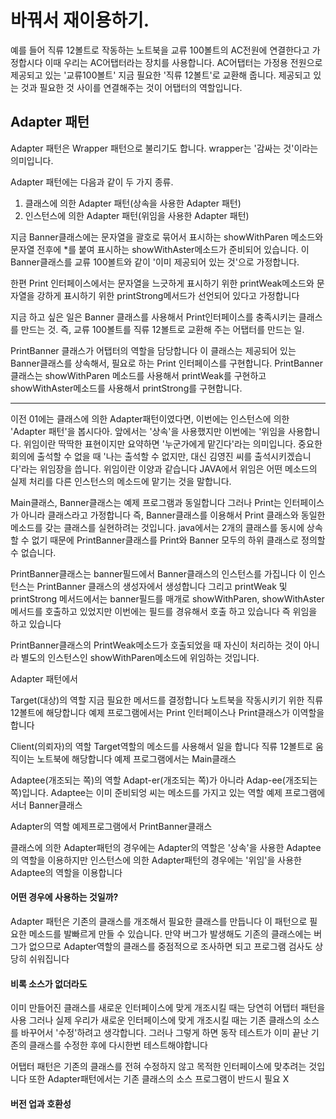 # 바꿔서 재이용하기.

예를 들어 직류 12볼트로 작동하는 노트북을 교류 100볼트의 AC전원에 연결한다고 가정합시다
이때 우리는 AC어탭터라는 장치를 사용합니다. AC어탭터는 가정용 전원으로 제공되고 있는 '교류100볼트'
지금 필요한 '직류 12볼트'로 교환해 줍니다. 제공되고 있는 것과 필요한 것 사이를 연결해주는 것이 어탭터의 역할입니다.

## Adapter 패턴

Adapter 패턴은 Wrapper 패턴으로 불리기도 합니다.
wrapper는 '감싸는 것'이라는 의미입니다.

Adapter 패턴에는 다음과 같이 두 가지 종류.

1. 클래스에 의한 Adapter 패턴(상속을 사용한 Adapter 패턴)
2. 인스턴스에 의한 Adapter 패턴(위임을 사용한 Adapter 패턴)

지금 Banner클래스에는 문자열을 괄호로 묶어서 표시하는 showWithParen 메소드와 문자열 전후에 *를 붙여 표시하는 showWithAster메소드가 준비되어 있습니다.
이 Banner클래스를 교류 100볼트와 같이 '이미 제공되어 있는 것'으로 가정합니다.

한편 Print 인터페이스에서는 문자열을 느긋하게 표시하기 위한 printWeak메소드와
문자열을 강하게 표시하기 위한 printStrong메서드가 선언되어 있다고 가정합니다

지금 하고 싶은 일은 Banner 클래스를 사용해서 Print인터페이스를 충족시키는 클래스를 만드는 것.
즉, 교류 100볼트를 직류 12볼트로 교환해 주는 어탭터를 만드는 일.

PrintBanner 클래스가 어탭터의 역할을 담당합니다 이 클래스는 제공되어 있는 Banner클래스를 상속해서,
필요로 하는 Print 인터페이스를 구현합니다. PrintBanner 클래스는 showWithParen 메소드를 사용해서 printWeak를 구현하고
showWithAster메소드를 사용해서 printStrong를 구현합니다.


-------
이전 01에는 클래스에 의한 Adapter패턴이였다면, 이번에는 인스턴스에 의한 'Adapter 패턴'을 봅시다아.
앞에서는 '상속'을 사용했지만 이번에는 '위임을 사용합니다.
위임이란 딱딱한 표현이지만 요약하면 '누군가에게 맡긴다'라는 의미입니다. 중요한 회의에 출석할 수 없을 때 '나는 출석할 수 없지만, 대신 김영진 씨를 출석시키겠습니다'라는 위임장을 씁니다.
위임이란 이양과 같습니다 JAVA에서 위임은 어떤 메소드의 실제 처리를 다른 인스턴스의 메소드에 맡기는 것을 말합니다.

Main클래스, Banner클래스는 예제 프로그램과 동일합니다
그러나 Print는 인터페이스가 아니라 클래스라고 가정합니다
즉, Banner클래스를 이용해서 Print 클래스와 동일한 메소드를 갖는 클래스를 실현하려는 것입니다.
java에서는 2개의 클래스를 동시에 상속할 수 없기 때문에
PrintBanner클래스를 Print와 Banner 모두의 하위 클래스로 정의할 수 없습니다.

PrintBanner클래스는 banner필드에서 Banner클래스의 인스턴스를 가집니다 이 인스턴스는 PrintBanner 클래스의 생성자에서 생성합니다
그리고 printWeak 및 printStrong 메서드에서는 banner필드를 매개로 showWithParen, showWithAster 메서드를 호출하고 있었지만 이번에는 필드를 경유해서 호출 하고 있습니다
즉 위임을 하고 있습니다

PrintBanner클래스의 PrintWeak메소드가 호출되었을 때 자신이 처리하는 것이 아니라 별도의 인스턴스인 showWithParen메소드에 위임하는 것입니다.


Adapter 패턴에서

Target(대상)의 역할
 지금 필요한 메서드를 결정합니다 노트북을 작동시키기 위한 직류 12볼트에 해당합니다
 예제 프로그램에서는 Print 인터페이스나 Print클래스가 이역할을 합니다

Client(의뢰자)의 역할
Target역할의 메소드를 사용해서 일을 합니다 직류 12볼트로 움직이는 노트북에 해당합니다
예제 프로그램에서는 Main클래스

Adaptee(개조되는 쪽)의 역할
Adapt-er(개조되는 쪽)가 아니라 Adap-ee(개조되는 쪽)입니다. Adaptee는 이미 준비되엉 씨는 메소드를 가지고 있는 역할
예제 프로그램에서너 Banner클래스

Adapter의 역할
예제프로그램에서 PrintBanner클래스

클래스에 의한 Adapter패턴의 경우에는 Adapter의 역할은 '상속'을 사용한 Adaptee의 역할을 이용하지만
인스턴스에 의한 Adapter패턴의 경우에는 '위임'을 사용한 Adaptee의 역할을 이용합니다

#### 어떤 경우에 사용하는 것일까?

Adapter 패턴은 기존의 클래스를 개조해서 필요한 클래스를 만듭니다 이 패턴으로 필요한 메소드를 발빠르게 만들 수 있습니다.
만약 버그가 발생해도 기존의 클래스에는 버그가 없으므로 Adapter역할의 클래스를 중점적으로 조사하면 되고 프로그램 검사도 상당히 쉬워집니다

#### 비록 소스가 없더라도

이미 만들어진 클래스를 새로운 인터페이스에 맞게 개조시킬 때는 당연히 어탭터 패턴을 사용
그러나 실제 우리가 새로운 인터페이스에 맞게 개조시킬 때는 기존 클래스의 소스를 바꾸어서 '수정'하려고 생각합니다.
그러나 그렇게 하면 동작 테스트가 이미 끝난 기존의 클래스를 수정한 후에 다시한번 테스트해야합니다

어탭터 패턴은 기존의 클래스를 전혀 수정하지 않고 목적한 인터페이스에 맞추려는 것입니다 또한 Adapter패턴에서는 기존 클래스의 소스 프로그램이 반드시 필요 X

#### 버전 업과 호환성
